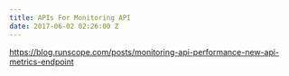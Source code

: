 ```yaml
---
title: APIs For Monitoring API
date: 2017-06-02 02:26:00 Z
---
```


https://blog.runscope.com/posts/monitoring-api-performance-new-api-metrics-endpoint